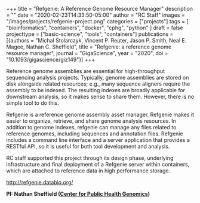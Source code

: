 +++
title = "Refgenie: A Reference Genome Resource Manager"
description = ""
date = "2020-02-23T14:33:50-05:00"
author = "RC Staff"
images = "/images/projects/refgenie-project.png"
categories = ["projects"]
tags = [
  "bioinformatics",
  "containers",
  "docker",
  "cphg",
  "python"
]
draft = false
projecttype = ["basic-science", "tools", "containers"]
publications = [{authors = "Michal Stolarczyk, Vincent P. Reuter, Jason P. Smith, Neal E. Magee, Nathan C. Sheffield", title = "Refgenie: a reference genome resource manager", journal = "GigaScience", year = "2020", doi = "10.1093/gigascience/giz149"}]
+++

Reference genome assemblies are essential for high-throughput sequencing analysis projects. Typically, genome assemblies are stored on disk alongside related resources; e.g., many sequence aligners require the assembly to be indexed. The resulting indexes are broadly applicable for downstream analysis, so it makes sense to share them. However, there is no simple tool to do this.

Refgenie is a reference genome assembly asset manager. Refgenie makes it easier to organize, retrieve, and share genome analysis resources. In addition to genome indexes, refgenie can manage any files related to reference genomes, including sequences and annotation files. Refgenie includes a command line interface and a server application that provides a RESTful API, so it is useful for both tool development and analysis.

RC staff supported this project through its design phase, underlying infrastructure and final deployment of a Refgenie server within containers, which are attached to reference data in high performance storage.

<http://refgenie.databio.org/>

**PI: Nathan Sheffield ([Center for Public Health Genomics](https://med.virginia.edu/cphg/))**
